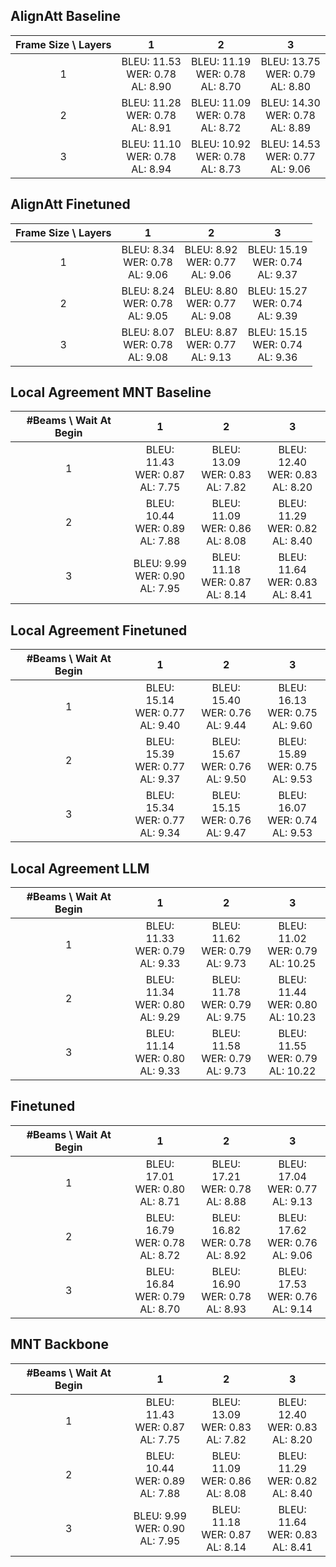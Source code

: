 
## AlignAtt Baseline

| Frame Size \ Layers | 1 | 2 | 3 |
|:---:|:---:|:---:|:---:|
| 1 | BLEU: 11.53<br>WER: 0.78<br>AL: 8.90 | BLEU: 11.19<br>WER: 0.78<br>AL: 8.70 | BLEU: 13.75<br>WER: 0.79<br>AL: 8.80 |
| 2 | BLEU: 11.28<br>WER: 0.78<br>AL: 8.91 | BLEU: 11.09<br>WER: 0.78<br>AL: 8.72 | BLEU: 14.30<br>WER: 0.78<br>AL: 8.89 |
| 3 | BLEU: 11.10<br>WER: 0.78<br>AL: 8.94 | BLEU: 10.92<br>WER: 0.78<br>AL: 8.73 | BLEU: 14.53<br>WER: 0.77<br>AL: 9.06 |

## AlignAtt Finetuned

| Frame Size \ Layers | 1 | 2 | 3 |
|:---:|:---:|:---:|:---:|
| 1 | BLEU: 8.34<br>WER: 0.78<br>AL: 9.06 | BLEU: 8.92<br>WER: 0.77<br>AL: 9.06 | BLEU: 15.19<br>WER: 0.74<br>AL: 9.37 |
| 2 | BLEU: 8.24<br>WER: 0.78<br>AL: 9.05 | BLEU: 8.80<br>WER: 0.77<br>AL: 9.08 | BLEU: 15.27<br>WER: 0.74<br>AL: 9.39 |
| 3 | BLEU: 8.07<br>WER: 0.78<br>AL: 9.08 | BLEU: 8.87<br>WER: 0.77<br>AL: 9.13 | BLEU: 15.15<br>WER: 0.74<br>AL: 9.36 |

## Local Agreement MNT Baseline

| #Beams \ Wait At Begin | 1 | 2 | 3 |
|:---:|:---:|:---:|:---:|
| 1 | BLEU: 11.43<br>WER: 0.87<br>AL: 7.75 | BLEU: 13.09<br>WER: 0.83<br>AL: 7.82 | BLEU: 12.40<br>WER: 0.83<br>AL: 8.20 |
| 2 | BLEU: 10.44<br>WER: 0.89<br>AL: 7.88 | BLEU: 11.09<br>WER: 0.86<br>AL: 8.08 | BLEU: 11.29<br>WER: 0.82<br>AL: 8.40 |
| 3 | BLEU: 9.99<br>WER: 0.90<br>AL: 7.95 | BLEU: 11.18<br>WER: 0.87<br>AL: 8.14 | BLEU: 11.64<br>WER: 0.83<br>AL: 8.41 |

## Local Agreement Finetuned

| #Beams \ Wait At Begin | 1 | 2 | 3 |
|:---:|:---:|:---:|:---:|
| 1 | BLEU: 15.14<br>WER: 0.77<br>AL: 9.40 | BLEU: 15.40<br>WER: 0.76<br>AL: 9.44 | BLEU: 16.13<br>WER: 0.75<br>AL: 9.60 |
| 2 | BLEU: 15.39<br>WER: 0.77<br>AL: 9.37 | BLEU: 15.67<br>WER: 0.76<br>AL: 9.50 | BLEU: 15.89<br>WER: 0.75<br>AL: 9.53 |
| 3 | BLEU: 15.34<br>WER: 0.77<br>AL: 9.34 | BLEU: 15.15<br>WER: 0.76<br>AL: 9.47 | BLEU: 16.07<br>WER: 0.74<br>AL: 9.53 |

## Local Agreement LLM

| #Beams \ Wait At Begin | 1 | 2 | 3 |
|:---:|:---:|:---:|:---:|
| 1 | BLEU: 11.33<br>WER: 0.79<br>AL: 9.33 | BLEU: 11.62<br>WER: 0.79<br>AL: 9.73 | BLEU: 11.02<br>WER: 0.79<br>AL: 10.25 |
| 2 | BLEU: 11.34<br>WER: 0.80<br>AL: 9.29 | BLEU: 11.78<br>WER: 0.79<br>AL: 9.75 | BLEU: 11.44<br>WER: 0.80<br>AL: 10.23 |
| 3 | BLEU: 11.14<br>WER: 0.80<br>AL: 9.33 | BLEU: 11.58<br>WER: 0.79<br>AL: 9.73 | BLEU: 11.55<br>WER: 0.79<br>AL: 10.22 |

## Finetuned

| #Beams \ Wait At Begin | 1 | 2 | 3 |
|:---:|:---:|:---:|:---:|
| 1 | BLEU: 17.01<br>WER: 0.80<br>AL: 8.71 | BLEU: 17.21<br>WER: 0.78<br>AL: 8.88 | BLEU: 17.04<br>WER: 0.77<br>AL: 9.13 |
| 2 | BLEU: 16.79<br>WER: 0.78<br>AL: 8.72 | BLEU: 16.82<br>WER: 0.78<br>AL: 8.92 | BLEU: 17.62<br>WER: 0.76<br>AL: 9.06 |
| 3 | BLEU: 16.84<br>WER: 0.79<br>AL: 8.70 | BLEU: 16.90<br>WER: 0.78<br>AL: 8.93 | BLEU: 17.53<br>WER: 0.76<br>AL: 9.14 |

## MNT Backbone

| #Beams \ Wait At Begin | 1 | 2 | 3 |
|:---:|:---:|:---:|:---:|
| 1 | BLEU: 11.43<br>WER: 0.87<br>AL: 7.75 | BLEU: 13.09<br>WER: 0.83<br>AL: 7.82 | BLEU: 12.40<br>WER: 0.83<br>AL: 8.20 |
| 2 | BLEU: 10.44<br>WER: 0.89<br>AL: 7.88 | BLEU: 11.09<br>WER: 0.86<br>AL: 8.08 | BLEU: 11.29<br>WER: 0.82<br>AL: 8.40 |
| 3 | BLEU: 9.99<br>WER: 0.90<br>AL: 7.95 | BLEU: 11.18<br>WER: 0.87<br>AL: 8.14 | BLEU: 11.64<br>WER: 0.83<br>AL: 8.41 |
